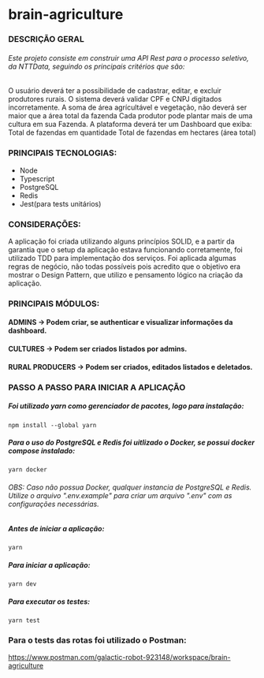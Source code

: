 # brain-agriculture

### DESCRIÇÃO GERAL
###### Este projeto consiste em construir uma API Rest para o processo seletivo, da NTTData, seguindo os principais critérios que são:

  O usuário deverá ter a possibilidade de cadastrar, editar, e excluir produtores rurais.
  O sistema deverá validar CPF e CNPJ digitados incorretamente.
  A soma de área agrícultável e vegetação, não deverá ser maior que a área total da fazenda
  Cada produtor pode plantar mais de uma cultura em sua Fazenda.
  A plataforma deverá ter um Dashboard que exiba:
      Total de fazendas em quantidade
      Total de fazendas em hectares (área total)
      
### PRINCIPAIS TECNOLOGIAS:
  * Node
  * Typescript
  * PostgreSQL
  * Redis
  * Jest(para tests unitários)
    
### CONSIDERAÇÕES:
   A aplicação foi criada utilizando alguns princípios SOLID, e a partir da garantia que o setup da aplicação
estava funcionando corretamente, foi utilizado TDD para implementação dos serviços.
   Foi aplicada algumas regras de negócio, não todas possíveis pois acredito que o objetivo era mostrar o Design Pattern,
que utilizo e pensamento lógico na criação da aplicação.
 
### PRINCIPAIS MÓDULOS:

#### ADMINS -> Podem criar, se authenticar e visualizar informações da dashboard.
#### CULTURES -> Podem ser criados listados por admins.
#### RURAL PRODUCERS -> Podem ser criados, editados listados e deletados.

### PASSO A PASSO PARA INICIAR A APLICAÇÃO
##### Foi utilizado yarn como gerenciador de pacotes, logo para instalação:
	npm install --global yarn
  
##### Para o uso do PostgreSQL e Redis foi uitlizado o Docker, se possui docker compose instalado:
  	yarn docker
  
###### OBS: Caso não possua Docker, qualquer instancia de PostgreSQL e Redis. Utilize o arquivo ".env.example" para criar um arquivo ".env" com as configurações necessárias.
  
##### Antes de iniciar a aplicação:
  	yarn
 
##### Para iniciar a aplicação:
	yarn dev

##### Para executar os testes:
	yarn test
	
### Para o tests das rotas foi utilizado o Postman:
https://www.postman.com/galactic-robot-923148/workspace/brain-agriculture
    
	
